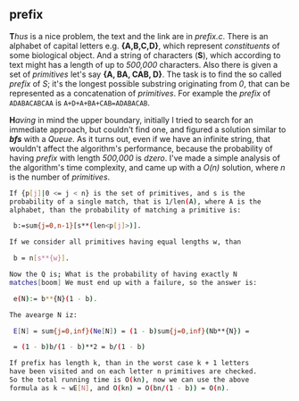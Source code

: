 ## prefix
**T***hus* is a nice problem, the text and the link are in *prefix.c*.
There is an alphabet of capital letters e.g. **{A,B,C,D}**, which 
represent *constituents* of some biological object. And a string of
characters (**S**), which according to text might has a length of up to
*500,000* characters. Also there is given a set of *primitives* let's say
**{A, BA, CAB, D}**. The task is to find the so called *prefix*
of *S*; it's the longest possible substring originating from *0*,
that can be represented as a concatenation of *primitives*. For example 
the *prefix* of ``ADABACABCAA`` is ``A+D+A+BA+CAB=ADABACAB``.

**H***aving* in mind the upper boundary, initially I tried to search for
an immediate approach, but couldn't find one, and figured a solution
similar to ***bfs*** with a *Queue*. As it turns out, even if we have
an infinite string, that wouldn't affect the algorithm's performance,
because the probability of having *prefix* with length *500,000* is
*dzero*. I've made a simple analysis of the algorithm's time complexity,
and came up with a *O(n)* solution, where *n* is the number of 
*primitives*.

```bash
If {p[j]|0 <= j < n} is the set of primitives, and s is the
probability of a single match, that is 1/len(A), where A is the
alphabet, than the probability of matching a primitive is:

 b:=sum{j=0,n-1}[s**(len<p[j]>)].

If we consider all primitives having equal lengths w, than

 b = n[s**{w}].

Now the Q is; What is the probability of having exactly N
matches[boom] We must end up with a failure, so the answer is:

 e(N):= b**{N}(1 - b).

The avearge N iz:

 E[N] = sum{j=0,inf}(Ne[N]) = (1 - b)sum{j=0,inf}(Nb**{N}) =

 = (1 - b)b/(1 - b)**2 = b/(1 - b)

If prefix has length k, than in the worst case k + 1 letters
have been visited and on each letter n primitives are checked.
So the total running time is O(kn), now we can use the above
formula as k ~ wE[N], and O(kn) = O(bn/(1 - b)) = O(n).
```
